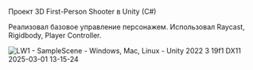 Проект 3D First-Person Shooter в Unity (C#)

Реализовал базовое управление персонажем. Использовал Raycast, Rigidbody, Player Controller.

![LW1 - SampleScene - Windows, Mac, Linux - Unity 2022 3 19f1 _DX11_ 2025-03-01 13-15-24](https://github.com/user-attachments/assets/647d64d5-a0fb-44a9-8bf1-8c838c8af452)
